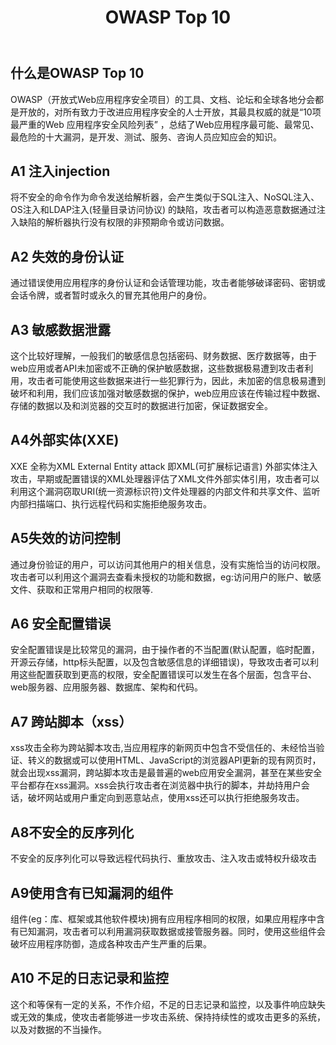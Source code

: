 ﻿---
title: OWASP Top 10
categories: 
---
## 什么是OWASP Top 10
OWASP（开放式Web应用程序安全项目）的工具、文档、论坛和全球各地分会都是开放的，对所有致力于改进应用程序安全的人士开放，其最具权威的就是“10项最严重的Web 应用程序安全风险列表” ，总结了Web应用程序最可能、最常见、最危险的十大漏洞，是开发、测试、服务、咨询人员应知应会的知识。

<!--more-->
## A1 注入injection
将不安全的命令作为命令发送给解析器，会产生类似于SQL注入、NoSQL注入、OS注入和LDAP注入(轻量目录访问协议) 的缺陷，攻击者可以构造恶意数据通过注入缺陷的解析器执行没有权限的非预期命令或访问数据。

## A2 失效的身份认证
通过错误使用应用程序的身份认证和会话管理功能，攻击者能够破译密码、密钥或会话令牌，或者暂时或永久的冒充其他用户的身份。

## A3 敏感数据泄露
这个比较好理解，一般我们的敏感信息包括密码、财务数据、医疗数据等，由于web应用或者API未加密或不正确的保护敏感数据，这些数据极易遭到攻击者利用，攻击者可能使用这些数据来进行一些犯罪行为，因此，未加密的信息极易遭到破坏和利用，我们应该加强对敏感数据的保护，web应用应该在传输过程中数据、存储的数据以及和浏览器的交互时的数据进行加密，保证数据安全。

## A4外部实体(XXE)
XXE 全称为XML External Entity attack 即XML(可扩展标记语言) 外部实体注入攻击，早期或配置错误的XML处理器评估了XML文件外部实体引用，攻击者可以利用这个漏洞窃取URI(统一资源标识符)文件处理器的内部文件和共享文件、监听内部扫描端口、执行远程代码和实施拒绝服务攻击。

## A5失效的访问控制
通过身份验证的用户，可以访问其他用户的相关信息，没有实施恰当的访问权限。攻击者可以利用这个漏洞去查看未授权的功能和数据，eg:访问用户的账户、敏感文件、获取和正常用户相同的权限等.

## A6 安全配置错误
安全配置错误是比较常见的漏洞，由于操作者的不当配置(默认配置，临时配置，开源云存储，http标头配置，以及包含敏感信息的详细错误)，导致攻击者可以利用这些配置获取到更高的权限，安全配置错误可以发生在各个层面，包含平台、web服务器、应用服务器、数据库、架构和代码。

## A7 跨站脚本（xss）
xss攻击全称为跨站脚本攻击,当应用程序的新网页中包含不受信任的、未经恰当验证、转义的数据或可以使用HTML、JavaScript的浏览器API更新的现有网页时，就会出现xss漏洞，跨站脚本攻击是最普遍的web应用安全漏洞，甚至在某些安全平台都存在xss漏洞。xss会执行攻击者在浏览器中执行的脚本，并劫持用户会话，破坏网站或用户重定向到恶意站点，使用xss还可以执行拒绝服务攻击。

## A8不安全的反序列化
不安全的反序列化可以导致远程代码执行、重放攻击、注入攻击或特权升级攻击

## A9使用含有已知漏洞的组件
组件(eg：库、框架或其他软件模块)拥有应用程序相同的权限，如果应用程序中含有已知漏洞，攻击者可以利用漏洞获取数据或接管服务器。同时，使用这些组件会破坏应用程序防御，造成各种攻击产生严重的后果。

## A10 不足的日志记录和监控
这个和等保有一定的关系，不作介绍，不足的日志记录和监控，以及事件响应缺失或无效的集成，使攻击者能够进一步攻击系统、保持持续性的或攻击更多的系统，以及对数据的不当操作。

